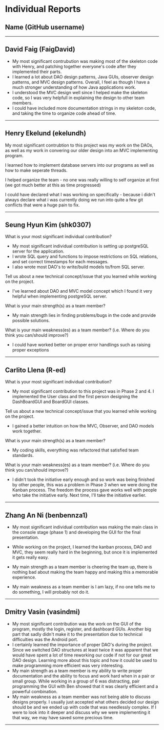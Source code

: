 # Individual Reports

## Name (GitHub username)
-----

## David Faig (FaigDavid)

 * My most significant contrubution was making most of the skeleton code with Henry, and patching together everyone's code after they implemented their parts.
 * I learned a lot about DAO design patterns, Java GUIs, observer design patterns, and MVC design patterns. Overall, I feel as though I have a much stronger understanding of how Java applications work.
 * I understood the MVC design well since I helped make the skeleton code, so I was very helpfull in explaining the design to other team members.
 * I could have included more documentation strings in my skeleton code, and taking the time to organize code ahead of time.

----

## Henry Ekelund (ekelundh)

My most significant contrubtion to this project was my work on the DAOs, as well as my work in convering our older design into an MVC implementing program. 

I learned how to implement database servers into our programs as well as how to make seperate threads. 

I helped organize the team - no one was really willing to self organize at first (we got much better at this as time progressed)

I could have declared what I was working on specifically - because i didn't always declare what i was currently doing we run into quite a few git conflicts that were a huge pain to fix.

----

## Seung Hyun Kim (shk0307)

What is your most significant individual contribution?
* My most significant individual contribution is setting up postgreSQL server for the application.
* I wrote SQL query and functions to impose restrictions on SQL relations, and set correct timestamps for each messages.
* I also wrote most DAO's to write/build models to/from SQL server.

Tell us about a new technical concept/issue that you learned while working on the project.
* I've learned about DAO and MVC model concept which I found it very helpful when implementing postgreSQL server.

What is your main strength(s) as a team member?
* My main strength lies in finding problems/bugs in the code and provide possible solutions.

What is your main weakness(es) as a team member? (i.e. Where do you think you can/should improve?)
* I could have worked better on proper error handlings such as raising proper exceptions

----

## Carlito Llena (R-ed)

What is your most significant individual contribution?
* My most significant contribution to this project was in Phase 2 and 4.  I implemented the User class and the first person designing the DashBoardGUI and BoardGUI classes.

Tell us about a new technical concept/issue that you learned while working on the project.
* I gained a better intuition on how the MVC, Observer, and DAO models work together.

What is your main strength(s) as a team member?
* My coding skills, everything was refactored that satisfied team standards.

What is your main weakness(es) as a team member? (i.e. Where do you think you can/should improve?)
* I didn't took the initiative early enough and so work was being finished by other people, this was a problem in Phase 3 when we were doing the Kanban process.  The freedom the process gave works
  well with people who take the initiative early.  Next time, I'll take the initiative earlier.


----

## Zhang An Ni (benbennza1)

* My most significant individual contribution was making the main class in the console stage (phase 1) and developing the GUI for the final presentation.

* While working on the project, I learned the kanban process, DAO and MVC, they seem really hard in the beginning, but once it is implemented it gets really easy.

* My main strength as a team member is cheering the team up, there is nothing bad about making the team happy and making this a memorable experience.

* My main weakness as a team member is I am lazy, if no one tells me to do something, I will probably not do it. 

----

## Dmitry Vasin (vasindmi)

* My most significant contribution was the work on the GUI of the program, mostly the login, register, and dashboard GUIs. Another big part that sadly didn't make it to the presentation due to technical difficulties was the Android port.
* I certainly learned the importance of proper DAO's during the project. Since we switched DAO structures at least twice it was apparent that we would have spent a lot of time reworking our code if not for our great DAO design. Learning more about this topic and how it could be used to make programming more efficient was very interesting. 
* My main strength as a team member is my ability to write proper documentation and the ability to focus and work hard when in a pair or small group. While working in a group of 6 was distracting, pair programming the GUI with Ben showed that it was clearly efficient and a powerful combination.
* My main weakness as a team member was not being able to discuss designs properly. I usually just accepted what others decided our design should be and we ended up with code that was needlessly complex. If I were to look into it deeper and discuss why we were implementing it that way, we may have saved some precious time. 

----
